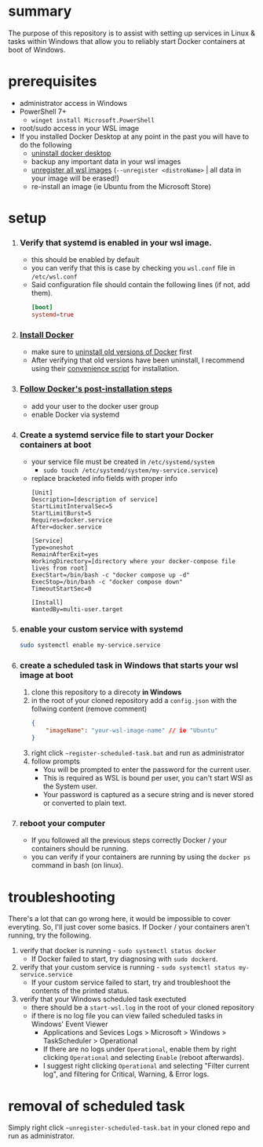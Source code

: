 # summary 
The purpose of this repository is to assist with setting up services in Linux & tasks within Windows that allow you to reliably start Docker containers at boot of Windows.

# prerequisites
- administrator access in Windows
- PowerShell 7+
    - `winget install Microsoft.PowerShell`
- root/sudo access in your WSL image
- If you installed Docker Desktop at any point in the past you will have to do the following
    - [uninstall docker desktop](https://docs.docker.com/desktop/uninstall/)
    - backup any important data in your wsl images
    - [unregister all wsl images](https://learn.microsoft.com/en-us/windows/wsl/faq) (`--unregister <distroName>` | all data in your image will be erased!)
    - re-install an image (ie Ubuntu from the Microsoft Store)

# setup
1. ### Verify that systemd is enabled in your wsl image.
    - this should be enabled by default
    - you can verify that this is case by checking you `wsl.conf` file in `/etc/wsl.conf`
    - Said configuration file should contain the following lines (if not, add them).
      ```conf
      [boot]
      systemd=true
      ```
2. ### [Install Docker](https://docs.docker.com/engine/install/ubuntu)
    - make sure to [uninstall old versions of Docker](https://docs.docker.com/engine/install/ubuntu/#uninstall-old-versions) first
    - After verifying that old versions have been uninstall, I recommend using their [convenience script](https://docs.docker.com/engine/install/ubuntu/#install-using-the-convenience-script) for installation.
3. ### [Follow Docker's post-installation steps](https://docs.docker.com/engine/install/linux-postinstall/)
    - add your user to the docker user group
    - enable Docker via systemd
4. ### Create a systemd service file to start your Docker containers at boot
    - your service file must be created in `/etc/systemd/system`
        - `sudo touch /etc/systemd/system/my-service.service`)
    - replace bracketed info fields with proper info
      ```service
      [Unit]
      Description=[description of service]
      StartLimitIntervalSec=5
      StartLimitBurst=5
      Requires=docker.service
      After=docker.service
    
      [Service]
      Type=oneshot
      RemainAfterExit=yes
      WorkingDirectory=[directory where your docker-compose file lives from root]
      ExecStart=/bin/bash -c "docker compose up -d"
      ExecStop=/bin/bash -c "docker compose down"
      TimeoutStartSec=0
    
      [Install]
      WantedBy=multi-user.target
      ```
5. ### enable your custom service with systemd
    ```bash
    sudo systemctl enable my-service.service
    ```
6. ### create a scheduled task in Windows that starts your wsl image at boot
    1. clone this repository to a direcoty **in Windows**
    2. in the root of your cloned repository add a `config.json` with the follwing content (remove comment)
       ```json
       {
           "imageName": "your-wsl-image-name" // ie "Ubuntu"
       }
       ```
    3. right click `~register-scheduled-task.bat` and run as administrator
    4. follow prompts
        - You will be prompted to enter the password for the current user.
        - This is required as WSL is bound per user, you can't start WSl as the System user.
        - Your password is captured as a secure string and is never stored or converted to plain text.
7. ### reboot your computer
    - If you followed all the previous steps correctly Docker / your containers should be running.
    - you can verify if your containers are running by using the `docker ps` command in bash (on linux).

# troubleshooting
There's a lot that can go wrong here, it would be impossible to cover everyting. So, I'll just cover some basics. If Docker / your containers aren't running, try the following.
1. verify that docker is running - `sudo systemctl status docker`
    - If Docker failed to start, try diagnosing with `sudo dockerd`.
2. verify that your custom service is running - `sudo systemctl status my-service.service`
    - If your custom service failed to start, try and troubleshoot the contents of the printed status.
3. verify that your Windows scheduled task exectuted
    - there should be a `start-wsl.log` in the root of your cloned repository
    - if there is no log file you can view failed scheduled tasks in Windows' Event Viewer
        - Applications and Sevices Logs > Microsoft > Windows > TaskScheduler > Operational
        - If there are no logs under `Operational`, enable them by right clicking `Operational` and selecting `Enable` (reboot afterwards).
        - I suggest right clicking `Operational` and selecting "Filter current log", and filtering for Critical, Warning, & Error logs.

# removal of scheduled task
Simply right click `~unregister-scheduled-task.bat` in your cloned repo and run as administrator.
